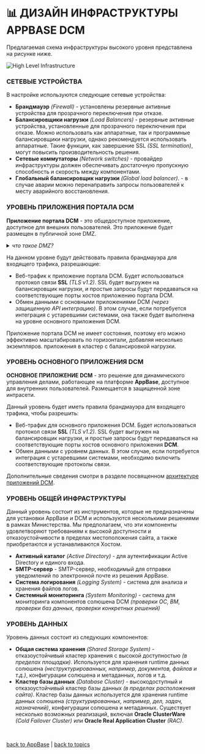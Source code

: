 # 📊 ДИЗАЙН ИНФРАСТРУКТУРЫ APPBASE DCM

Предлагаемая схема инфраструктуры высокого уровня представлена на рисунке ниже.

![High Level Infrastructure](https://github.com/CrappyCodeMaker/ECCENTEX-KNOWLEGE/blob/main/Content/1%20Start%20work/1.2%20AppBase/1.2.2%20Infrastructure/IMG/HighLevelInfrastructure.png?raw=true)

### СЕТЕВЫЕ УСТРОЙСТВА

В настройке используются следующие сетевые устройства:
* **Брандмауэр** _(Firewall)_ - установлены резервные активные устройства для прозрачного переключения при отказе.
* **Балансировщики нагрузки** _(Load Balancers)_ - резервные активные устройства, установленные для прозрачного переключения при отказе. Можно использовать как аппаратные, так и программные балансировщики нагрузки, однако рекомендуется использовать аппаратные. Такие функции, как завершение SSL _(SSL termination)_, могут повысить производительность решения.
* **Сетевые коммутаторы** _(Network switches)_ - провайдер инфраструктуры должен обеспечивать достаточную пропускную способность и скорость между компонентами.
* **Глобальный балансировщик нагрузки** _(Global load balancer)_. - в случае аварии можно перенаправить запросы пользователей к месту аварийного восстановления.

### УРОВЕНЬ ПРИЛОЖЕНИЯ ПОРТАЛА DCM

**Приложение портала DCM** - это общедоступное приложение, доступное для внешних пользователей. Это приложение будет размещен в публичной зоне DMZ.
<details><summary><i><h7>что такое DMZ?</h7></i></summary>

Демилитаризованная зона **_(DMZ)_** - это сеть периметра, которая защищает внутреннюю локальную сеть (LAN) организации от ненадежного трафика.

Обычное значение **_DMZ_** - это подсеть, которая находится между общедоступным Интернетом и частными сетями.

</details>

На данном уровне будут действовать правила брандмауэра для входящего трафика, разрешающие:
* Веб-трафик к приложение портала DCM. Будет использоваться протокол связи **SSL** _(TLS v1.2)_. SSL будет выгружен на балансировщик нагрузки, и простые запросы будут передаваться на соответствующие порты хостов приложению портала DCM.
* Обмен данными с основными приложениями DCM _(через защищенную API интеграцию)_. В этом случае, если потребуется интеграция с устаревшими системами, она также будет выполнена на уровне основного приложения DCM.

Приложение портала DCM не имеет состояния, поэтому его можно эффективно масштабировать по горизонтали, добавляя несколько экземпляров.
приложения в кластер с балансировкой нагрузки.

### УРОВЕНЬ ОСНОВНОГО ПРИЛОЖЕНИЯ DCM

**ОСНОВНОЕ ПРИЛОЖЕНИЕ DCM** - это решение для динамического управления делами, работающее на платформе **AppBase**, доступное для внутренних пользователей. Размещается в защищенной зоне интрасети.

Данный уровень будет иметь правила брандмауэра для входящего трафика, чтобы разрешить:
  * Веб-трафик для основного приложения DCM. Будет использоваться протокол связи **SSL** _(TLS v1.2)_. SSL будет выгружен на балансировщик нагрузки, и простые запросы будут передаваться на соответствующие порты хостов основного приложения **DCM**.
  * Обмен данными с уровнем данных. В этом случае, если потребуется интеграция с устаревшими системами, необходимо включить соответствующие протоколы связи.

Дополнительные сведения смотри в разделе посвященном [архитектуре приложений DCM](https://github.com/CrappyCodeMaker/ECCENTEX-KNOWLEGE/blob/main/Content/1%20Start%20work/1.2%20AppBase/1.2.3%20Architecture/InstallationArchitecture.md#%EF%B8%8F-%D0%B0%D1%80%D1%85%D0%B8%D1%82%D0%B5%D0%BA%D1%82%D1%83%D1%80%D0%B0-%D1%83%D1%81%D1%82%D0%B0%D0%BD%D0%BE%D0%B2%D0%BA%D0%B8-appbase-dcm).

### УРОВЕНЬ ОБЩЕЙ ИНФРАСТРУКТУРЫ

Данный уровень состоит из инструментов, которые не предназначены для установки AppBase и DCM и используются несколькими решениями в рамках Министерства. Мы предполагаем, что эти компоненты удовлетворяют требованиям к высокой доступности и отказоустойчивости в пределах местоположения сайта, а также приобретаются и устанавливаются Хостом.

* **Активный каталог** _(Active Directory)_ - для аутентификации Active Directory и единого входа.
* **SMTP-сервер** - SMTP-сервер, необходимый для отправки уведомлений по электронной почте из решения AppBase.
* **Система логирования** _(Logging System)_ - система для анализа и хранения файлов логов.
* **Системный мониторинга** _(System Monitoring)_ - система для мониторинга компонентов солюшена DCM _(проверки ОС, ВМ, проверки баз данных, проверки конкретных решений)_

### УРОВЕНЬ ДАННЫХ

Уровень данных состоит из следующих компонентов:
* **Общая система хранения** _(Shared Storage System)_ - отказоустойчивый кластер хранения с высокой доступностью _(в пределах площадки)_. Используется для хранения runtime данных солюшена _(неструктурированных, например, документов, файлов и т.д.)_, конфигурации солюшена и метаданных, логов и т.д.
* **Кластер базы данных** _(Database Cluster)_ - высокодоступный и отказоустойчивый кластер базы данных _(в пределах расположения сайта)_. Кластер базы данных используется для хранения runtime данных солюшена _(структурированных, например, дел, задач, назначений)_, конфигурации солюшена и метаданных. Существует несколько возможных реализаций, включая **Oracle ClusterWare** _(Cold Failover Cluster)_ или **Oracle Real Application Cluster** _(RAC)_.

<br/>

[back to AppBase](https://github.com/CrappyCodeMaker/ECCENTEX-KNOWLEGE/blob/main/Content/1%20Start%20work/1.2%20AppBase/AppBase.md#-%D0%B8%D0%BD%D1%84%D1%80%D0%B0%D1%81%D1%82%D1%80%D1%83%D0%BA%D1%82%D1%83%D1%80%D0%B0-%D0%B8-%D0%B0%D1%80%D1%85%D0%B8%D1%82%D0%B5%D0%BA%D1%82%D1%83%D1%80%D0%B0-%D1%83%D1%81%D1%82%D0%B0%D0%BD%D0%BE%D0%B2%D0%BA%D0%B8-appbase-dcm) | [back to topics](https://github.com/CrappyCodeMaker/ECCENTEX-KNOWLEGE/blob/main/Content/0%20Topics/Topics.md#-topics)